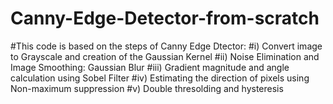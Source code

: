 # Canny-Edge-Detector-from-scratch
#This code is based on the steps of Canny Edge Dtector:
#i) Convert image to Grayscale and creation of the Gaussian Kernel
#ii) Noise Elimination and Image Smoothing: Gaussian Blur
#iii) Gradient magnitude and angle calculation using Sobel Filter
#iv) Estimating the direction of pixels using Non-maximum suppression
#v) Double thresolding and hysteresis
